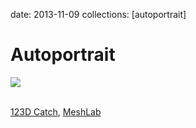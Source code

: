 date: 2013-11-09
collections: [autoportrait]

Autoportrait
============

![](1.png)

<p class="centered">
    <br/>
    <a href="http://www.123dapp.com/catch">123D Catch</a>,
    <a href="http://www.123dapp.com/catch">MeshLab</a>
</p>
